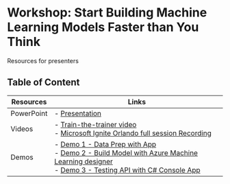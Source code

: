 # Workshop: Start Building Machine Learning Models Faster than You Think

Resources for presenters

## Table of Content
 

| Resources          | Links                            |
|-------------------|----------------------------------|
| PowerPoint        | - [Presentation]() |
| Videos            | - [Train-the-trainer video](https://www.youtube.com/watch?v=u1ppYaZuNmo&amp=&feature=youtu.be) <br/>- [Microsoft Ignite Orlando full session Recording](https://myignite.techcommunity.microsoft.com/sessions/82993?source=sessions) |
| Demos             | - [Demo 1 - Data Prep with App ](https://github.com/microsoft/ignite-learning-paths-training-aiml/blob/master/aiml30/demoguide.md#demo-1-data-prep-demo-with-app) <br/>- [Demo 2 - Build Model with Azure Machine Learning designer](https://github.com/microsoft/ignite-learning-paths-training-aiml/blob/master/aiml30/demoguide.md#demo-2-build-model-with-azure-machine-learning-visual-designer) <br/>- [Demo 3 - Testing API with C# Console App](https://github.com/microsoft/ignite-learning-paths-training-aiml/blob/master/aiml30/demoguide.md#demo-3-testing-api-with-c-console-app-dotnet-core) | 

